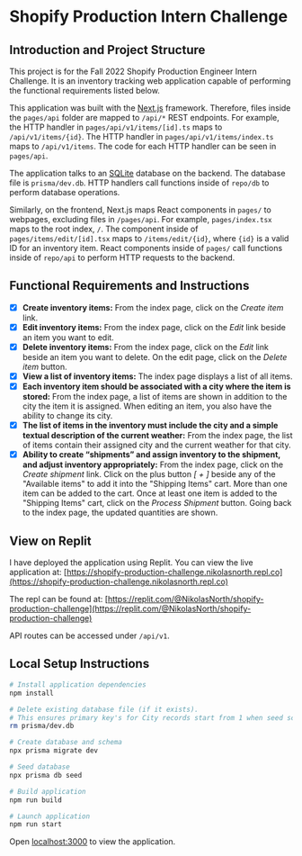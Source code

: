 # Shopify Production Intern Challenge

## Introduction and Project Structure

This project is for the Fall 2022 Shopify Production Engineer Intern Challenge. It is an inventory tracking web
application capable of performing the functional requirements listed below.

This application was built with the [Next.js](https://nextjs.org/) framework. Therefore, files inside the `pages/api`
folder are mapped to `/api/*` REST endpoints. For example, the HTTP handler in `pages/api/v1/items/[id].ts` maps
to `/api/v1/items/{id}`. The HTTP handler in `pages/api/v1/items/index.ts` maps to `/api/v1/items`. The code for each
HTTP handler can be seen in `pages/api`.

The application talks to an [SQLite](https://www.sqlite.org/index.html) database on the backend. The database file
is `prisma/dev.db`. HTTP handlers call functions inside of `repo/db` to perform database operations.

Similarly, on the frontend, Next.js maps React components in `pages/` to webpages, excluding files in `/pages/api`. For
example, `pages/index.tsx` maps to the root index, `/`. The component inside of `pages/items/edit/[id].tsx` maps
to `/items/edit/{id}`, where `{id}` is a valid ID for an inventory item. React components inside of `pages/` call
functions inside of `repo/api` to perform HTTP requests to the backend.

## Functional Requirements and Instructions

- [x] **Create inventory items:** From the index page, click on the *Create item* link.
- [x] **Edit inventory items:** From the index page, click on the *Edit* link beside an item you want to edit.
- [x] **Delete inventory items:** From the index page, click on the *Edit* link beside an item you want to delete. On
  the edit page, click on the *Delete item* button.
- [x] **View a list of inventory items:** The index page displays a list of all items.
- [x] **Each inventory item should be associated with a city where the item is stored:** From the index page, a list of
  items are shown in addition to the city the item it is assigned. When editing an item, you also have the ability to
  change its city.
- [x] **The list of items in the inventory must include the city and a simple textual description of the current
  weather:** From the index page, the list of items contain their assigned city and the current weather for that city.
- [x] **Ability to create “shipments” and assign inventory to the shipment, and adjust inventory appropriately:** From
  the index page, click on the *Create shipment* link. Click on the plus button *[ + ]* beside any of the "Available
  items" to add it into the "Shipping Items" cart. More than one item can be added to the cart. Once at least one item
  is added to the "Shipping Items" cart, click on the *Process Shipment* button. Going back to the index page, the
  updated quantities are shown.

## View on Replit

I have deployed the application using Replit. You can view the live application
at: [https://shopify-production-challenge.nikolasnorth.repl.co](https://shopify-production-challenge.nikolasnorth.repl.co)

The repl can be found
at: [https://replit.com/@NikolasNorth/shopify-production-challenge](https://replit.com/@NikolasNorth/shopify-production-challenge)

API routes can be accessed under `/api/v1`.

## Local Setup Instructions

```bash
# Install application dependencies
npm install

# Delete existing database file (if it exists).
# This ensures primary key's for City records start from 1 when seed script is run again.
rm prisma/dev.db

# Create database and schema
npx prisma migrate dev

# Seed database
npx prisma db seed

# Build application
npm run build

# Launch application
npm run start
```

Open [localhost:3000](http://localhost:3000) to view the application.
